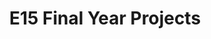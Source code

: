 ---
layout: project_batch
title: E15 Final Year Projects
permalink: /4yp/e15
has_children: true
parent: Final Year Projects
batch: e15

default_thumb_image: https://cepdnaclk.github.io/projects.ce.pdn.ac.lk/data/categories/4yp/thumbnail.jpg
description: This section contains the Final Year Projects done by students as a part of CO421 & CO 425 in their final year
---